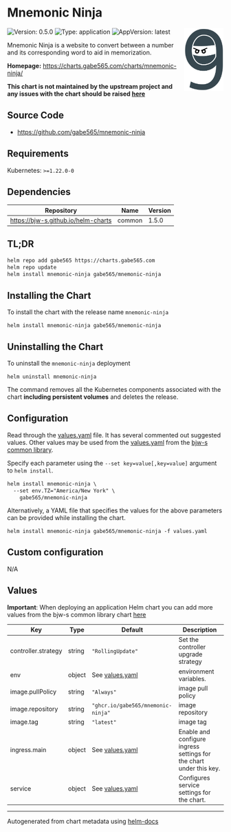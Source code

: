 # Mnemonic Ninja

<img src="https://raw.githubusercontent.com/gabe565/mnemonic-ninja/465602cd7093f62d611c69d7a91e520e4022fab9/src/assets/logo.svg" align="right" width="92" alt="mnemonic-ninja logo">

![Version: 0.5.0](https://img.shields.io/badge/Version-0.5.0-informational?style=flat)
![Type: application](https://img.shields.io/badge/Type-application-informational?style=flat)
![AppVersion: latest](https://img.shields.io/badge/AppVersion-latest-informational?style=flat)

Mnemonic Ninja is a website to convert between a number and its corresponding word to aid in memorization.

**Homepage:** <https://charts.gabe565.com/charts/mnemonic-ninja/>

**This chart is not maintained by the upstream project and any issues with the chart should be raised
[here](https://github.com/gabe565/charts/issues/new?assignees=gabe565&labels=bug&template=bug_report.yaml&name=mnemonic-ninja&version=0.5.0)**

## Source Code

* <https://github.com/gabe565/mnemonic-ninja>

## Requirements

Kubernetes: `>=1.22.0-0`

## Dependencies

| Repository | Name | Version |
|------------|------|---------|
| <https://bjw-s.github.io/helm-charts> | common | 1.5.0 |

## TL;DR

```console
helm repo add gabe565 https://charts.gabe565.com
helm repo update
helm install mnemonic-ninja gabe565/mnemonic-ninja
```

## Installing the Chart

To install the chart with the release name `mnemonic-ninja`

```console
helm install mnemonic-ninja gabe565/mnemonic-ninja
```

## Uninstalling the Chart

To uninstall the `mnemonic-ninja` deployment

```console
helm uninstall mnemonic-ninja
```

The command removes all the Kubernetes components associated with the chart **including persistent volumes** and deletes the release.

## Configuration

Read through the [values.yaml](./values.yaml) file. It has several commented out suggested values.
Other values may be used from the [values.yaml](https://github.com/bjw-s/helm-charts/tree/main/charts/library/common/values.yaml) from the [bjw-s common library](https://github.com/bjw-s/helm-charts/tree/main/charts/library/common).

Specify each parameter using the `--set key=value[,key=value]` argument to `helm install`.

```console
helm install mnemonic-ninja \
  --set env.TZ="America/New York" \
    gabe565/mnemonic-ninja
```

Alternatively, a YAML file that specifies the values for the above parameters can be provided while installing the chart.

```console
helm install mnemonic-ninja gabe565/mnemonic-ninja -f values.yaml
```

## Custom configuration

N/A

## Values

**Important**: When deploying an application Helm chart you can add more values from the bjw-s common library chart [here](https://github.com/bjw-s/helm-charts/tree/main/charts/library/common)

| Key | Type | Default | Description |
|-----|------|---------|-------------|
| controller.strategy | string | `"RollingUpdate"` | Set the controller upgrade strategy |
| env | object | See [values.yaml](./values.yaml) | environment variables. |
| image.pullPolicy | string | `"Always"` | image pull policy |
| image.repository | string | `"ghcr.io/gabe565/mnemonic-ninja"` | image repository |
| image.tag | string | `"latest"` | image tag |
| ingress.main | object | See [values.yaml](./values.yaml) | Enable and configure ingress settings for the chart under this key. |
| service | object | See [values.yaml](./values.yaml) | Configures service settings for the chart. |

---
Autogenerated from chart metadata using [helm-docs](https://github.com/norwoodj/helm-docs)
